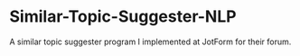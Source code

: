 # Similar-Topic-Suggester-NLP
A similar topic suggester program I implemented at JotForm for their forum.
